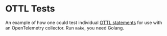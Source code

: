 # OTTL Tests

An example of how one could test individual
[OTTL statements](https://github.com/open-telemetry/opentelemetry-collector-contrib/blob/main/pkg/ottl/README.md)
for use with an OpenTelemetry collector.
Run `make`, you need Golang.
